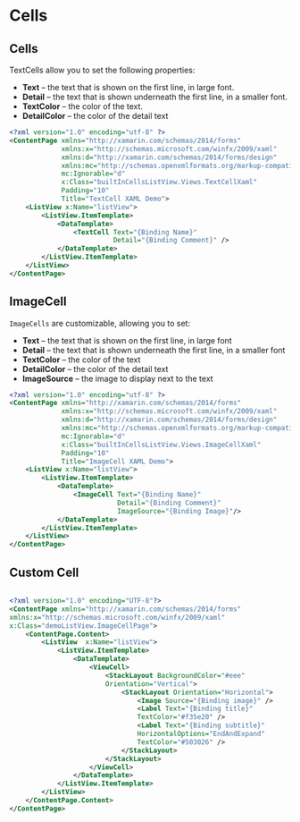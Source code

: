 # Cells

## Cells

TextCells allow you to set the following properties:

- **Text** – the text that is shown on the first line, in large font.
- **Detail** – the text that is shown underneath the first line, in a smaller font.
- **TextColor** – the color of the text.
- **DetailColor** – the color of the detail text

```xml
<?xml version="1.0" encoding="utf-8" ?>
<ContentPage xmlns="http://xamarin.com/schemas/2014/forms"
             xmlns:x="http://schemas.microsoft.com/winfx/2009/xaml"
             xmlns:d="http://xamarin.com/schemas/2014/forms/design"
             xmlns:mc="http://schemas.openxmlformats.org/markup-compatibility/2006"
             mc:Ignorable="d"
             x:Class="builtInCellsListView.Views.TextCellXaml"
             Padding="10"
             Title="TextCell XAML Demo">
    <ListView x:Name="listView">
        <ListView.ItemTemplate>
            <DataTemplate>
                <TextCell Text="{Binding Name}"
                          Detail="{Binding Comment}" />
            </DataTemplate>
        </ListView.ItemTemplate>
    </ListView>
</ContentPage>
```
## ImageCell

`ImageCells` are customizable, allowing you to set:

- **Text** – the text that is shown on the first line, in large font
- **Detail** – the text that is shown underneath the first line, in a smaller font
- **TextColor** – the color of the text
- **DetailColor** – the color of the detail text
- **ImageSource** – the image to display next to the text

```xml
<?xml version="1.0" encoding="utf-8" ?>
<ContentPage xmlns="http://xamarin.com/schemas/2014/forms"
             xmlns:x="http://schemas.microsoft.com/winfx/2009/xaml"
             xmlns:d="http://xamarin.com/schemas/2014/forms/design"
             xmlns:mc="http://schemas.openxmlformats.org/markup-compatibility/2006"
             mc:Ignorable="d"
             x:Class="builtInCellsListView.Views.ImageCellXaml"
             Padding="10"
             Title="ImageCell XAML Demo">
    <ListView x:Name="listView">
        <ListView.ItemTemplate>
            <DataTemplate>
                <ImageCell Text="{Binding Name}"
                           Detail="{Binding Comment}"
                           ImageSource="{Binding Image}"/>
            </DataTemplate>
        </ListView.ItemTemplate>
    </ListView>
</ContentPage>
```

## Custom Cell

```c#

```

```xml
<?xml version="1.0" encoding="UTF-8"?>
<ContentPage xmlns="http://xamarin.com/schemas/2014/forms"
xmlns:x="http://schemas.microsoft.com/winfx/2009/xaml"
x:Class="demoListView.ImageCellPage">
    <ContentPage.Content>
        <ListView  x:Name="listView">
            <ListView.ItemTemplate>
                <DataTemplate>
                    <ViewCell>
                        <StackLayout BackgroundColor="#eee"
                        Orientation="Vertical">
                            <StackLayout Orientation="Horizontal">
                                <Image Source="{Binding image}" />
                                <Label Text="{Binding title}"
                                TextColor="#f35e20" />
                                <Label Text="{Binding subtitle}"
                                HorizontalOptions="EndAndExpand"
                                TextColor="#503026" />
                            </StackLayout>
                        </StackLayout>
                    </ViewCell>
                </DataTemplate>
            </ListView.ItemTemplate>
        </ListView>
    </ContentPage.Content>
</ContentPage>
```
